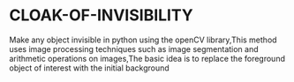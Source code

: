 # CLOAK-OF-INVISIBILITY
Make any object invisible in python using the openCV library,This method uses image processing techniques such as image segmentation and arithmetic operations on images,The basic idea is to replace the foreground object of interest with the initial background
